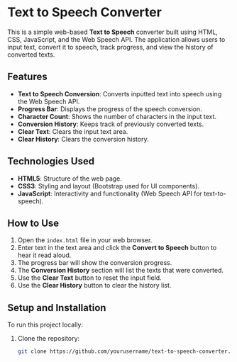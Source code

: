 # Text to Speech Converter

This is a simple web-based **Text to Speech** converter built using HTML, CSS, JavaScript, and the Web Speech API. The application allows users to input text, convert it to speech, track progress, and view the history of converted texts.

## Features

- **Text to Speech Conversion**: Converts inputted text into speech using the Web Speech API.
- **Progress Bar**: Displays the progress of the speech conversion.
- **Character Count**: Shows the number of characters in the input text.
- **Conversion History**: Keeps track of previously converted texts.
- **Clear Text**: Clears the input text area.
- **Clear History**: Clears the conversion history.

## Technologies Used

- **HTML5**: Structure of the web page.
- **CSS3**: Styling and layout (Bootstrap used for UI components).
- **JavaScript**: Interactivity and functionality (Web Speech API for text-to-speech).

## How to Use

1. Open the `index.html` file in your web browser.
2. Enter text in the text area and click the **Convert to Speech** button to hear it read aloud.
3. The progress bar will show the conversion progress.
4. The **Conversion History** section will list the texts that were converted.
5. Use the **Clear Text** button to reset the input field.
6. Use the **Clear History** button to clear the history list.

## Setup and Installation

To run this project locally:

1. Clone the repository:
   ```bash
   git clone https://github.com/yourusername/text-to-speech-converter.git
